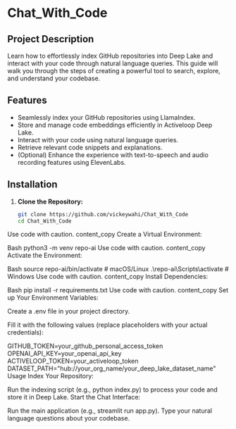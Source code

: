 # Chat_With_Code

## Project Description

Learn how to effortlessly index GitHub repositories into Deep Lake and interact with your code through natural language queries. This guide will walk you through the steps of creating a powerful tool to search, explore, and understand your codebase.

## Features

- Seamlessly index your GitHub repositories using LlamaIndex.
- Store and manage code embeddings efficiently in Activeloop Deep Lake.
- Interact with your code using natural language queries.
- Retrieve relevant code snippets and explanations.
- (Optional) Enhance the experience with text-to-speech and audio recording features using ElevenLabs.

## Installation

1. **Clone the Repository:**
   ```bash
   git clone https://github.com/vickeywahi/Chat_With_Code
   cd Chat_With_Code
Use code with caution.
content_copy
Create a Virtual Environment:

Bash
python3 -m venv repo-ai
Use code with caution.
content_copy
Activate the Environment:

Bash
source repo-ai/bin/activate  # macOS/Linux
.\repo-ai\Scripts\activate    # Windows
Use code with caution.
content_copy
Install Dependencies:

Bash
pip install -r requirements.txt
Use code with caution.
content_copy
Set up Your Environment Variables:

Create a .env file in your project directory.

Fill it with the following values (replace placeholders with your actual credentials):

GITHUB_TOKEN=your_github_personal_access_token
OPENAI_API_KEY=your_openai_api_key
ACTIVELOOP_TOKEN=your_activeloop_token
DATASET_PATH="hub://your_org_name/your_deep_lake_dataset_name"  
Usage
Index Your Repository:

Run the indexing script (e.g., python index.py) to process your code and store it in Deep Lake.
Start the Chat Interface:

Run the main application (e.g., streamlit run app.py).
Type your natural language questions about your codebase.
